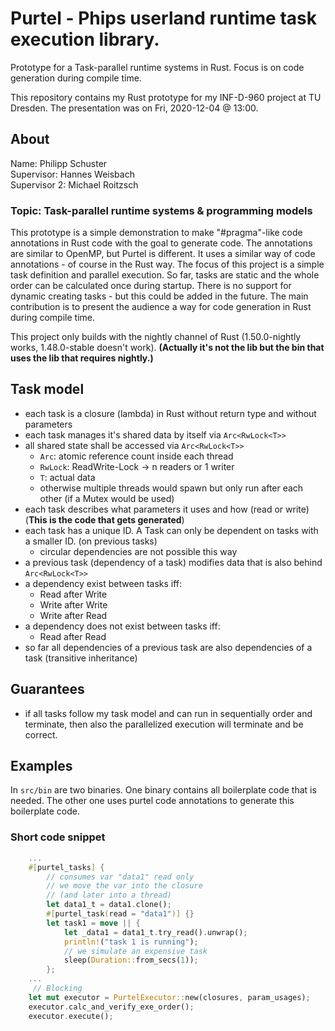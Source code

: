 # Purtel - Phips userland runtime task execution library.

Prototype for a Task-parallel runtime systems in Rust. Focus is on code generation during compile time.


This repository contains my Rust prototype for my INF-D-960 project at TU Dresden.
The presentation was on Fri, 2020-12-04 @ 13:00.

## About

Name: Philipp Schuster\
Supervisor: Hannes Weisbach\
Supervisor 2: Michael Roitzsch

### Topic: Task-parallel runtime systems & programming models

This prototype is a simple demonstration to make "#pragma"-like code annotations in Rust code
with the goal to generate code. The annotations are similar to OpenMP, but Purtel is different. 
It uses a similar way of code annotations - of course in the Rust way. The focus of this project 
is a simple task definition and parallel execution. So far, tasks are static and the whole order 
can be calculated once during startup. There is no support for dynamic creating tasks - but this
could be added in the future. The main contribution is to present the audience a way for code 
generation in Rust during compile time. 

This project only builds with the nightly channel of Rust (1.50.0-nightly works, 1.48.0-stable doesn't work).
**(Actually it's not the lib but the bin that uses the lib that requires nightly.)**

## Task model
- each task is a closure (lambda) in Rust without return type and without parameters
- each task manages it's shared data by itself via `Arc<RwLock<T>>`
- all shared state shall be accessed via `Arc<RwLock<T>>`
    - `Arc`: atomic reference count inside each thread
    - `RwLock`: ReadWrite-Lock -> n readers or 1 writer
    - `T`: actual data
    - otherwise multiple threads would spawn but only run after each other 
      (if a Mutex would be used)
- each task describes what parameters it uses and how (read or write)
  (**This is the code that gets generated**)
- each task has a unique ID. A Task can only be dependent on tasks with a smaller ID.
  (on previous tasks)
    - circular dependencies are not possible this way
- a previous task (dependency of a task) modifies data that is also behind `Arc<RwLock<T>>`
- a dependency exist between tasks iff:
    - Read after Write
    - Write after Write
    - Write after Read
- a dependency does not exist between tasks iff:
    - Read after Read
- so far all dependencies of a previous task are also dependencies of a task
  (transitive inheritance)

## Guarantees
- if all tasks follow my task model and can run in sequentially order and terminate,
  then also the parallelized execution will terminate and be correct.

## Examples
In `src/bin` are two binaries. One binary contains all boilerplate code that is needed.
The other one uses purtel code annotations to generate this boilerplate code.

### Short code snippet
```rust
    ...
    #[purtel_tasks] {
        // consumes var "data1" read only
        // we move the var into the closure
        // (and later into a thread)
        let data1_t = data1.clone();
        #[purtel_task(read = "data1")] {}
        let task1 = move || {
            let _data1 = data1_t.try_read().unwrap();
            println!("task 1 is running");
            // we simulate an expensive task
            sleep(Duration::from_secs(1));
        };
    ...
     // Blocking
    let mut executor = PurtelExecutor::new(closures, param_usages);
    executor.calc_and_verify_exe_order();
    executor.execute();
```

